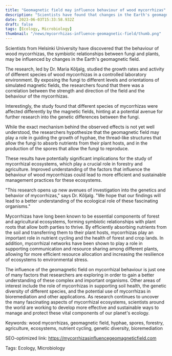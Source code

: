 ```yaml
---
title: "Geomagnetic field may influence behaviour of wood mycorrhizas"
description: "Scientists have found that changes in the Earth's geomagnetic field may affect the behaviour of wood mycorrhizas, important components of forest and agricultural ecosystems. This discovery could lead to more efficient and sustainable management practices for these systems."
date: 2023-06-03T15:33:58.932Z
draft: false
tags: [Ecology, Microbiology]
thumbnail: "/news/mycorrhizas-influence-geomagnetic-field/thumb.png"
---
```


Scientists from Helsinki University have discovered that the behaviour of wood mycorrhizas, the symbiotic relationships between fungi and plants, may be influenced by changes in the Earth's geomagnetic field. 

The research, led by Dr. Maria Kõljalg, studied the growth rates and activity of different species of wood mycorrhizas in a controlled laboratory environment. By exposing the fungi to different levels and orientations of simulated magnetic fields, the researchers found that there was a correlation between the strength and direction of the field and the behaviour of the mycorrhizas.

Interestingly, the study found that different species of mycorrhizas were affected differently by the magnetic fields, hinting at a potential avenue for further research into the genetic differences between the fungi. 

While the exact mechanism behind the observed effects is not yet well understood, the researchers hypothesize that the geomagnetic field may play a role in guiding the growth of hyphae, the thread-like structures that allow the fungi to absorb nutrients from their plant hosts, and in the production of the spores that allow the fungi to reproduce.

These results have potentially significant implications for the study of mycorrhizal ecosystems, which play a crucial role in forestry and agriculture. Improved understanding of the factors that influence the behaviour of wood mycorrhizas could lead to more efficient and sustainable management practices for these ecosystems.

"This research opens up new avenues of investigation into the genetics and behavior of mycorrhizas," says Dr. Kõljalg. "We hope that our findings will lead to a better understanding of the ecological role of these fascinating organisms." 

Mycorrhizas have long been known to be essential components of forest and agricultural ecosystems, forming symbiotic relationships with plant roots that allow both parties to thrive. By efficiently absorbing nutrients from the soil and transferring them to their plant hosts, mycorrhizas play an important role in nutrient cycling and the health of forest and crop lands. In addition, mycorrhizal networks have been shown to play a role in supporting communication and resource sharing among different plants, allowing for more efficient resource allocation and increasing the resilience of ecosystems to environmental stress. 

The influence of the geomagnetic field on mycorrhizal behaviour is just one of many factors that researchers are exploring in order to gain a better understanding of these complex and important organisms. Other areas of interest include the role of mycorrhizas in supporting soil health, the genetic diversity of different species, and the potential use of mycorrhizas in bioremediation and other applications. As research continues to uncover the many fascinating aspects of mycorrhizal ecosystems, scientists around the world are working to develop more effective and sustainable ways to manage and protect these vital components of our planet's ecology. 

Keywords: wood mycorrhizas, geomagnetic field, hyphae, spores, forestry, agriculture, ecosystems, nutrient cycling, genetic diversity, bioremediation

SEO-optimized link: https://mycorrhizasinfluencegeomagneticfield.com

Tags: Ecology, Microbiology
